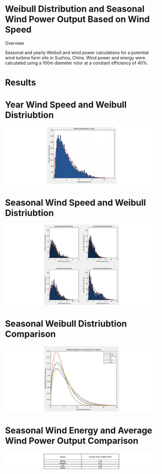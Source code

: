 # Weibull Distribution and Seasonal Wind Power Output Based on Wind Speed

Overview

Seasonal and yearly Weibull and wind power calculations for a potential wind turbine farm site in Suzhou, China.  Wind power and energy were calculated using a 100m diameter rotor at a constant efficiency of 40%.

# Results

# Year Wind Speed and Weibull Distriubtion

![image 23](/images/image23.png)

# Seasonal Wind Speed and Weibull Distriubtion

![image 25](/images/image25.png)

# Seasonal Weibull Distriubtion Comparison

![image 26](/images/image26.png)

# Seasonal Wind Energy and Average Wind Power Output Comparison

![image 27](/images/image27.png)
